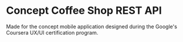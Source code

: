 # Concept Coffee Shop REST API
Made for the concept mobile application designed during the Google's Coursera UX/UI certification program.
